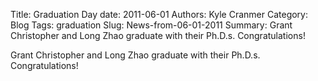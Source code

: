 Title: Graduation Day
date: 2011-06-01
Authors: Kyle Cranmer
Category: Blog
Tags: graduation
Slug: News-from-06-01-2011
Summary:  Grant Christopher and Long Zhao graduate with their Ph.D.s.  Congratulations! 

 

 Grant Christopher and Long Zhao graduate with their Ph.D.s.  Congratulations! 

 